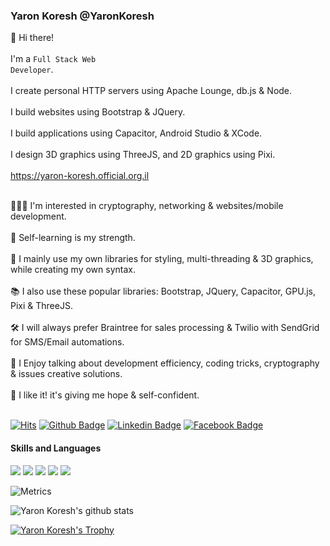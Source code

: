 ### Yaron Koresh @YaronKoresh

  👋 Hi there!<br/><br/>
  I'm a <code>Full Stack Web Developer</code>.<br/><br/>
  I create personal HTTP servers using Apache Lounge, db.js & Node.<br/><br/>
  I build websites using Bootstrap & JQuery.<br/><br/>
  I build applications using Capacitor, Android Studio & XCode.<br/><br/>
  I design 3D graphics using ThreeJS, and 2D graphics using Pixi.<br/><br/>
  https://yaron-koresh.official.org.il<br/><br/>


👨🏻‍💻 I'm interested in cryptography, networking & websites/mobile development.<br/><br/>
💪 Self-learning is my strength.<br/><br/>
📖 I mainly use my own libraries for styling, multi-threading & 3D graphics, while creating my own syntax.<br/><br/>
📚 I also use these popular libraries: Bootstrap, JQuery, Capacitor, GPU.js, Pixi & ThreeJS.<br/><br/>
🛠️ I will always prefer Braintree for sales processing & Twilio with SendGrid for SMS/Email automations.<br/><br/>
🙌 I Enjoy talking about development efficiency, coding tricks, cryptography & issues creative solutions.<br/><br/>
🌈 I like it! it's giving me hope & self-confident.<br/><br/>

[![Hits](https://hits.seeyoufarm.com/api/count/incr/badge.svg?url=https%3A%2F%2Fgithub.com%2FYaronKoresh&count_bg=%23A0A0A0&title_bg=%23555555&icon=github.svg&icon_color=%23FFFFFF&title=hits&edge_flat=true)](https://hits.seeyoufarm.com)
[![Github Badge](http://img.shields.io/badge/-Github-000000?style=flat-square&logo=github&link=https://github.com/YaronKoresh)](https://github.com/YaronKoresh)
[![Linkedin Badge](https://img.shields.io/badge/-LinkedIn-blue?style=flat-square&logo=Linkedin&logoColor=white&link=https://www.linkedin.com/in/yaron-koresh)](https://www.linkedin.com/in/yaron-koresh)
[![Facebook Badge](https://img.shields.io/badge/Facebook-1877f2?style=flat-square&logo=facebook&logoColor=white&link=https://www.facebook.com/people/ירון-כורש/100071801628056)](https://www.facebook.com/people/ירון-כורש/100071801628056)

#### Skills and Languages

<p>
  <img src="https://img.shields.io/badge/Apache-F05032?style=plastic&logo=Apache&logoColor=white"/>
  <img src="https://img.shields.io/badge/Node-000000?style=plastic&logo=Node&logoColor=white"/>
  <img src="https://img.shields.io/badge/CSS-F05032?style=plastic&logo=CSS&logoColor=white"/>
  <img src="https://img.shields.io/badge/HTML-000000?style=plastic&logo=HTML&logoColor=white"/>
  <img src="https://img.shields.io/badge/JavaScript-FF0030?style=plastic&logo=JavaScript&logoColor=white"/>
</p>
  
![Metrics](https://metrics.lecoq.io/YaronKoresh?template=classic&base.repositories=0&languages=1&languages.ignored=c%2Cc%2B%2B%2Cjava&config.timezone=Asia%2FSeoul&config.animated=true)

![Yaron Koresh's github stats](https://github-readme-stats.vercel.app/api?username=YaronKoresh&theme=default&show_icons=true&row=2&column=3)

[![Yaron Koresh's Trophy](https://github-profile-trophy.vercel.app/?username=YaronKoresh&row=1&margin-w=15&theme=chalk&rank=B,A,AA,AAA,S,SS,SSS)](https://github.com/ryo-ma/github-profile-trophy)
